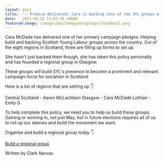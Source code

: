 ```yaml
---
layout: post
title:  "✅ Promise Delivered: Cara is backing tons of new SYL groups across Scotland."
date:   2021-03-22 13:07:16 +0000
featured-image: /images/buildregionalgroups/thumbnail.png
---
```

Cara McDade has delivered one of her primary campaign pledges: Helping build and backing Scottish Young Labour groups across the country. Out of the eight regions in Scotland, three are filling up forms to set up. 

She hasn't just backed them though, she has taken this policy personally and has founded a regional group in Glasgow. 

These groups will build SYL's presence to become a prominent and relevant campaign-force for socialism in Scotland. 

Here is a list of regions that are setting up 👇

Central Scotland - Aaron McLachlann
Glasgow - Cara McDade
Lothian - Emily G

To help complete this policy, we need you to help us build these groups. Gaining or winning in, not just May, but in future elections requires all of us to roll up our sleeves and build the movement we want.

Organise and build a regional group today 👇

<a style="text-align: center;" class="btn-lg btn btn-danger" href="https://labour.org.uk/activist-hub/governance-and-legal-hub/clp-hub/equalities-structures/young-labour-branch-registration/">Build a regional group</a>

Written by Clark Narvas